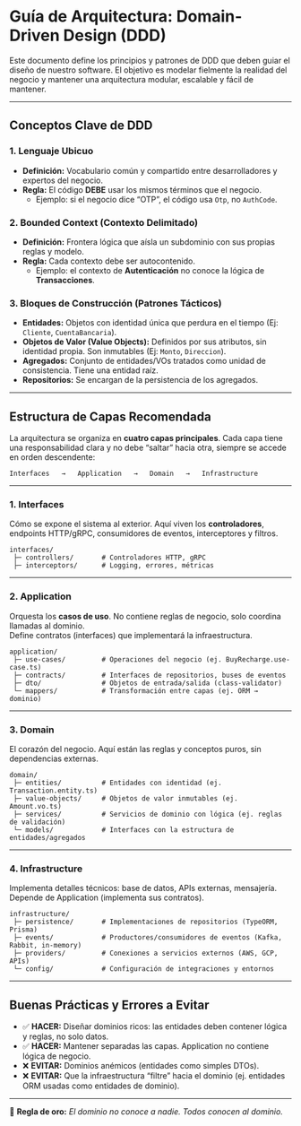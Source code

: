 # Guía de Arquitectura: Domain-Driven Design (DDD)

Este documento define los principios y patrones de DDD que deben guiar el diseño de nuestro software. El objetivo es modelar fielmente la realidad del negocio y mantener una arquitectura modular, escalable y fácil de mantener.

---

## Conceptos Clave de DDD

### 1. Lenguaje Ubicuo
- **Definición:** Vocabulario común y compartido entre desarrolladores y expertos del negocio.  
- **Regla:** El código **DEBE** usar los mismos términos que el negocio.  
  - Ejemplo: si el negocio dice “OTP”, el código usa `Otp`, no `AuthCode`.

### 2. Bounded Context (Contexto Delimitado)
- **Definición:** Frontera lógica que aísla un subdominio con sus propias reglas y modelo.  
- **Regla:** Cada contexto debe ser autocontenido.  
  - Ejemplo: el contexto de **Autenticación** no conoce la lógica de **Transacciones**.

### 3. Bloques de Construcción (Patrones Tácticos)
- **Entidades:** Objetos con identidad única que perdura en el tiempo (Ej: `Cliente`, `CuentaBancaria`).  
- **Objetos de Valor (Value Objects):** Definidos por sus atributos, sin identidad propia. Son inmutables (Ej: `Monto`, `Direccion`).  
- **Agregados:** Conjunto de entidades/VOs tratados como unidad de consistencia. Tiene una entidad raíz.  
- **Repositorios:** Se encargan de la persistencia de los agregados.

---

## Estructura de Capas Recomendada

La arquitectura se organiza en **cuatro capas principales**. Cada capa tiene una responsabilidad clara y no debe “saltar” hacia otra, siempre se accede en orden descendente:

```
Interfaces   →   Application   →   Domain   →   Infrastructure
```

---

### 1. **Interfaces**
Cómo se expone el sistema al exterior. Aquí viven los **controladores**, endpoints HTTP/gRPC, consumidores de eventos, interceptores y filtros.

```
interfaces/
 ├─ controllers/       # Controladores HTTP, gRPC
 ├─ interceptors/      # Logging, errores, métricas
```

---

### 2. **Application**
Orquesta los **casos de uso**. No contiene reglas de negocio, solo coordina llamadas al dominio.  
Define contratos (interfaces) que implementará la infraestructura.

```
application/
 ├─ use-cases/         # Operaciones del negocio (ej. BuyRecharge.use-case.ts)
 ├─ contracts/         # Interfaces de repositorios, buses de eventos
 ├─ dto/               # Objetos de entrada/salida (class-validator)
 └─ mappers/           # Transformación entre capas (ej. ORM → dominio)
```

---

### 3. **Domain**
El corazón del negocio. Aquí están las reglas y conceptos puros, sin dependencias externas.

```
domain/
 ├─ entities/          # Entidades con identidad (ej. Transaction.entity.ts)
 ├─ value-objects/     # Objetos de valor inmutables (ej. Amount.vo.ts)
 ├─ services/          # Servicios de dominio con lógica (ej. reglas de validación)
 └─ models/            # Interfaces con la estructura de entidades/agregados
```

---

### 4. **Infrastructure**
Implementa detalles técnicos: base de datos, APIs externas, mensajería.  
Depende de Application (implementa sus contratos).

```
infrastructure/
 ├─ persistence/       # Implementaciones de repositorios (TypeORM, Prisma)
 ├─ events/            # Productores/consumidores de eventos (Kafka, Rabbit, in-memory)
 ├─ providers/         # Conexiones a servicios externos (AWS, GCP, APIs)
 └─ config/            # Configuración de integraciones y entornos
```

---

## Buenas Prácticas y Errores a Evitar

- ✅ **HACER:** Diseñar dominios ricos: las entidades deben contener lógica y reglas, no solo datos.  
- ✅ **HACER:** Mantener separadas las capas. Application no contiene lógica de negocio.  
- ❌ **EVITAR:** Dominios anémicos (entidades como simples DTOs).  
- ❌ **EVITAR:** Que la infraestructura “filtre” hacia el dominio (ej. entidades ORM usadas como entidades de dominio).  

---

📌 **Regla de oro:** *El dominio no conoce a nadie. Todos conocen al dominio.*  
